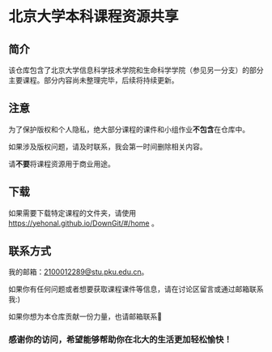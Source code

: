# 北京大学本科课程资源共享
## 简介
该仓库包含了北京大学信息科学技术学院和生命科学学院（参见另一分支）的部分主要课程。部分内容尚未整理完毕，后续将持续更新。
## 注意
为了保护版权和个人隐私，绝大部分课程的课件和小组作业**不包含**在仓库中。  

如果涉及版权问题，请及时联系，我会第一时间删除相关内容。

请**不要**将课程资源用于商业用途。
## 下载
如果需要下载特定课程的文件夹，请使用 https://yehonal.github.io/DownGit/#/home 。
## 联系方式

我的邮箱：2100012289@stu.pku.edu.cn。

如果你有任何问题或者想要获取课程课件等信息，请在讨论区留言或通过邮箱联系我:)  

如果你想为本仓库贡献一份力量，也请邮箱联系🥳

### 感谢你的访问，希望能够帮助你在北大的生活更加轻松愉快！
